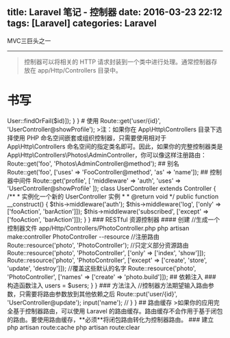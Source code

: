 title: Laravel 笔记 - 控制器
date: 2016-03-23 22:12
tags: [Laravel]
categories: Laravel
---

MVC三巨头之一

<!-- more -->

---

>控制器可以将相关的 HTTP 请求封装到一个类中进行处理。通常控制器存放在 app/Http/Controllers 目录中。

# 书写

<?php

	namespace App\Http\Controllers;

	use App\User;
	use App\Http\Controllers\Controller;

	class UserController extends Controller
	{
	    /**
	     * 为指定用户显示详情
	     *
	     * @param int $id
	     * @return Response
	     */
	    public function showProfile($id)
	    {
	        return view('user.profile', ['user' => User::findOrFail($id)]);
	    }
	}


# 使用

    Route::get('user/{id}', 'UserController@showProfile');

>注：如果你在 App\Http\Controllers 目录下选择使用 PHP 命名空间嵌套或组织控制器，只需要使用相对于App\Http\Controllers 命名空间的指定类名即可。因此，如果你的完整控制器类是App\Http\Controllers\Photos\AdminController，你可以像这样注册路由：

	Route::get('foo', 'Photos\AdminController@method');

## 别名
	
	Route::get('foo', ['uses' => 'FooController@method', 'as' => 'name']);

## 控制器中间件

	Route::get('profile', [
	    'middleware' => 'auth',
	    'uses' => 'UserController@showProfile'
	]);


	class UserController extends Controller
	{
	    /**
	     * 实例化一个新的 UserController 实例
	     *
	     * @return void
	     */
	    public function __construct()
	    {
	        $this->middleware('auth');
	        $this->middleware('log', ['only' => ['fooAction', 'barAction']]);
	        $this->middleware('subscribed', ['except' => ['fooAction', 'barAction']]);
	    }
	}

### RESTful 资源控制器

#### 创建

	//生成一个控制器文件 app/Http/Controllers/PhotoController.php
    php artisan make:controller PhotoController --resource
	
	//注册路由
	Route::resource('photo', 'PhotoController');

	//只定义部分资源路由
	Route::resource('photo', 'PhotoController',
	['only' => ['index', 'show']]);

	Route::resource('photo', 'PhotoController',
	['except' => ['create', 'store', 'update', 'destroy']]);

	//覆盖这些默认的名字
	Route::resource('photo', 'PhotoController',
                ['names' => ['create' => 'photo.build']]);

## 依赖注入

### 构造函数注入


	<?php

	namespace App\Http\Controllers;

	use Illuminate\Routing\Controller;
	use App\Repositories\UserRepository;

	class UserController extends Controller
	{
	    /**
	     * The user repository instance.
	     */
	    protected $users;

	    /**
	     * 创建新的控制器实例
	     *
	     * @param UserRepository $users
	     * @return void
	     */
	    public function __construct(UserRepository $users)
	    {
	        $this->users = $users;
	    }
	}

### 方法注入

	//控制器方法期望输入路由参数，只需要将路由参数放到其他依赖之后
    Route::put('user/{id}', 'UserController@update');


	<?php

	namespace App\Http\Controllers;

	use Illuminate\Http\Request;
	use Illuminate\Routing\Controller;

	class UserController extends Controller
	{
	    /**
	     * 存储新用户
	     *
	     * @param Request $request
	     * @return Response
	     */
	    public function store(Request $request, $id)
	    {
	        $name = $request->input('name');

	        //
	    }
	}



## 路由缓存

>如果你的应用完全基于控制器路由，可以使用 Laravel 的路由缓存。路由缓存不会作用于基于闭包的路由。要使用路由缓存，**必须**将闭包路由转化为控制器路由。


### 建立

    php artisan route:cache
    php artisan route:clear








